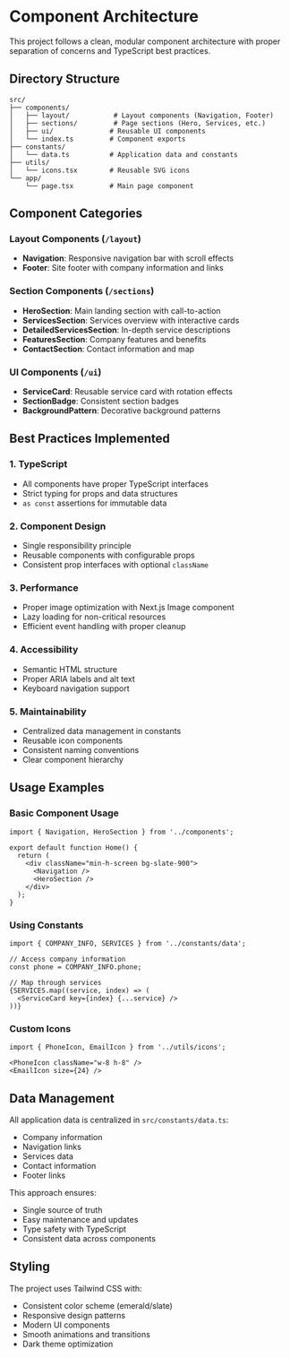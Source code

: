 # Component Architecture

This project follows a clean, modular component architecture with proper separation of concerns and TypeScript best practices.

## Directory Structure

```
src/
├── components/
│   ├── layout/           # Layout components (Navigation, Footer)
│   ├── sections/         # Page sections (Hero, Services, etc.)
│   ├── ui/              # Reusable UI components
│   └── index.ts         # Component exports
├── constants/
│   └── data.ts          # Application data and constants
├── utils/
│   └── icons.tsx        # Reusable SVG icons
└── app/
    └── page.tsx         # Main page component
```

## Component Categories

### Layout Components (`/layout`)
- **Navigation**: Responsive navigation bar with scroll effects
- **Footer**: Site footer with company information and links

### Section Components (`/sections`)
- **HeroSection**: Main landing section with call-to-action
- **ServicesSection**: Services overview with interactive cards
- **DetailedServicesSection**: In-depth service descriptions
- **FeaturesSection**: Company features and benefits
- **ContactSection**: Contact information and map

### UI Components (`/ui`)
- **ServiceCard**: Reusable service card with rotation effects
- **SectionBadge**: Consistent section badges
- **BackgroundPattern**: Decorative background patterns

## Best Practices Implemented

### 1. TypeScript
- All components have proper TypeScript interfaces
- Strict typing for props and data structures
- `as const` assertions for immutable data

### 2. Component Design
- Single responsibility principle
- Reusable components with configurable props
- Consistent prop interfaces with optional `className`

### 3. Performance
- Proper image optimization with Next.js Image component
- Lazy loading for non-critical resources
- Efficient event handling with proper cleanup

### 4. Accessibility
- Semantic HTML structure
- Proper ARIA labels and alt text
- Keyboard navigation support

### 5. Maintainability
- Centralized data management in constants
- Reusable icon components
- Consistent naming conventions
- Clear component hierarchy

## Usage Examples

### Basic Component Usage
```tsx
import { Navigation, HeroSection } from '../components';

export default function Home() {
  return (
    <div className="min-h-screen bg-slate-900">
      <Navigation />
      <HeroSection />
    </div>
  );
}
```

### Using Constants
```tsx
import { COMPANY_INFO, SERVICES } from '../constants/data';

// Access company information
const phone = COMPANY_INFO.phone;

// Map through services
{SERVICES.map((service, index) => (
  <ServiceCard key={index} {...service} />
))}
```

### Custom Icons
```tsx
import { PhoneIcon, EmailIcon } from '../utils/icons';

<PhoneIcon className="w-8 h-8" />
<EmailIcon size={24} />
```

## Data Management

All application data is centralized in `src/constants/data.ts`:
- Company information
- Navigation links
- Services data
- Contact information
- Footer links

This approach ensures:
- Single source of truth
- Easy maintenance and updates
- Type safety with TypeScript
- Consistent data across components

## Styling

The project uses Tailwind CSS with:
- Consistent color scheme (emerald/slate)
- Responsive design patterns
- Modern UI components
- Smooth animations and transitions
- Dark theme optimization 